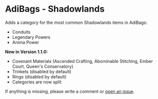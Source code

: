 # AdiBags - Shadowlands

Adds a category for the most common Shadowlands items in AdiBags:

* Conduits
* Legendary Powers
* Anima Power

**New in Version 1.1.0:**

* Covenant Materials (Ascended Crafting, Abominable Stitching, Ember Court, Queen's Conservatory)
* Trinkets (disabled by default)
* Rings (disabled by default)
* Categories are now split

If anything is missing, please write a comment or [open an issue](https://github.com/Zottelchen/adibags-shadowlands/issues).